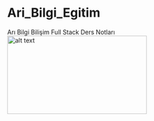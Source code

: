 # Ari_Bilgi_Egitim
Arı Bilgi Bilişim Full Stack Ders Notları
<img src="[https://url/to/img.png](https://www.aribilgi.com/wp-content/uploads/2020/11/YAZILIM-UZMANLIGI-01-300x198.jpg)https://www.aribilgi.com/wp-content/uploads/2020/11/YAZILIM-UZMANLIGI-01-300x198.jpg" alt="alt text" width="320" height="180">
